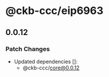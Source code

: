 # @ckb-ccc/eip6963

## 0.0.12

### Patch Changes

- Updated dependencies []:
  - @ckb-ccc/core@0.0.12

